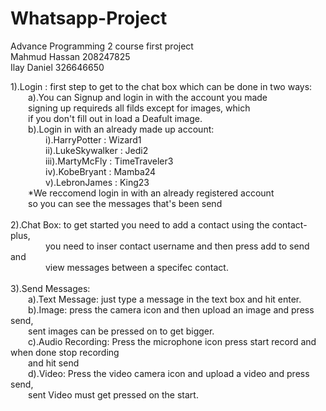 # Whatsapp-Project
Advance Programming 2 course first project<br />
Mahmud Hassan 208247825<br />
Ilay Daniel 326646650<br />

1).Login : first step to get to the chat box which can be done in two ways:<br />
&emsp;&emsp;a).You can Signup and login in with the account you made<br />
&emsp;&emsp;signing up requireds all filds except for images, which<br />
&emsp;&emsp;if you don't fill out in load a Deafult image.<br />
&emsp;&emsp;b).Login in with an already made up account:<br />
&emsp;&emsp;&emsp;&emsp;i).HarryPotter : Wizard1<br />
&emsp;&emsp;&emsp;&emsp;ii).LukeSkywalker : Jedi2<br />
&emsp;&emsp;&emsp;&emsp;iii).MartyMcFly : TimeTraveler3<br />
&emsp;&emsp;&emsp;&emsp;iv).KobeBryant : Mamba24<br />
&emsp;&emsp;&emsp;&emsp;v).LebronJames : King23<br />
&emsp;&emsp;*We reccomend login in with an already registered account<br />
&emsp;&emsp;so you can see the messages that's been send<br />
<br />
2).Chat Box: to get started you need to add a contact using the contact-plus,<br />
&emsp;&emsp;&emsp;&emsp;you need to inser contact username and then press add to send and<br />
&emsp;&emsp;&emsp;&emsp;view messages between a specifec contact.<br />
      <br />
3).Send Messages:<br />
&emsp;&emsp;a).Text Message: just type a message in the text box and hit enter.<br />
&emsp;&emsp;b).Image: press the camera icon and then upload an image and press send,<br />
&emsp;&emsp;sent images can be pressed on to get bigger.<br />
&emsp;&emsp;c).Audio Recording: Press the microphone icon press start record and when done stop recording<br />
&emsp;&emsp;and hit send<br />
&emsp;&emsp;d).Video: Press the video camera icon and upload a video and press send,<br />
&emsp;&emsp;sent Video must get pressed on the start.<br />


        
